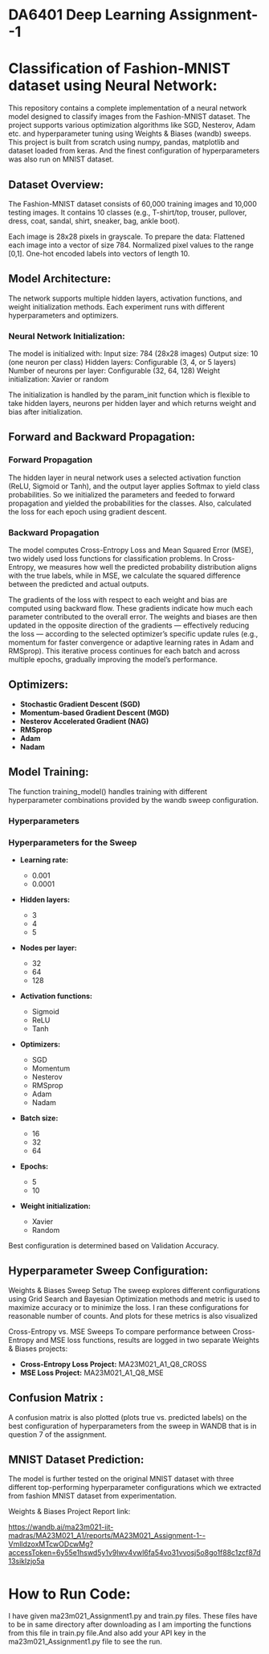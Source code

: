 # DA6401 Deep Learning Assignment--1

# Classification of Fashion-MNIST dataset using Neural Network:

This repository contains a complete implementation of a neural network model designed to classify images from the Fashion-MNIST dataset. The project supports various optimization algorithms like SGD, Nesterov, Adam etc. and hyperparameter tuning using Weights & Biases (wandb) sweeps. This project is built from scratch using numpy, pandas, matplotlib and dataset loaded from keras.
And the finest configuration of hyperparameters was also run on MNIST dataset. 

## Dataset Overview:

The Fashion-MNIST dataset consists of 60,000 training images and 10,000 testing images. It contains 10 classes (e.g., T-shirt/top, trouser, pullover, dress, coat, sandal, shirt, sneaker, bag, ankle boot).

Each image is 28x28 pixels in grayscale. To prepare the data:
 Flattened each image into a vector of size 784.
 Normalized pixel values to the range [0,1].
 One-hot encoded labels into vectors of length 10.



## Model Architecture:

The network supports multiple hidden layers, activation functions, and weight initialization methods. Each experiment runs with different hyperparameters and optimizers.

### Neural Network Initialization:

The model is initialized with:
  Input size: 784 (28x28 images)
  Output size: 10 (one neuron per class)
  Hidden layers: Configurable (3, 4, or 5 layers)
  Number of neurons per layer: Configurable (32, 64, 128)
  Weight initialization: Xavier or random

The initialization is handled by the param_init function which is flexible to take hidden layers, neurons per hidden layer and which returns weight and bias after initialization.


## Forward and Backward Propagation:

### Forward Propagation
The hidden layer in neural network uses a selected activation function (ReLU, Sigmoid or Tanh), and the output layer applies Softmax to yield class probabilities. So we initialized the parameters and feeded to forward propagation and yielded the probabilities for the classes. Also, calculated the loss for each epoch using gradient descent.

### Backward Propagation

The model computes Cross-Entropy Loss and Mean Squared Error (MSE), two widely used loss functions for classification problems. In Cross-Entropy, we measures how well the predicted probability distribution aligns with the true labels, while in MSE, we calculate the squared difference between the predicted and actual outputs.

The gradients of the loss with respect to each weight and bias are computed using backward flow. These gradients indicate how much each parameter contributed to the overall error. The weights and biases are then updated in the opposite direction of the gradients — effectively reducing the loss — according to the selected optimizer’s specific update rules (e.g., momentum for faster convergence or adaptive learning rates in Adam and RMSprop). This iterative process continues for each batch and across multiple epochs, gradually improving the model’s performance.

## Optimizers:
- **Stochastic Gradient Descent (SGD)**  
- **Momentum-based Gradient Descent (MGD)**  
- **Nesterov Accelerated Gradient (NAG)**  
- **RMSprop**  
- **Adam**  
- **Nadam**  



## Model Training:

The function training_model() handles training with different hyperparameter combinations provided by the wandb sweep configuration.

### Hyperparameters

 ### Hyperparameters for the Sweep

- **Learning rate:**  
  - 0.001  
  - 0.0001  

- **Hidden layers:**  
  - 3  
  - 4  
  - 5  

- **Nodes per layer:**  
  - 32  
  - 64  
  - 128  

- **Activation functions:**  
  - Sigmoid  
  - ReLU  
  - Tanh  

- **Optimizers:**  
  - SGD  
  - Momentum  
  - Nesterov  
  - RMSprop  
  - Adam  
  - Nadam  

- **Batch size:**  
  - 16  
  - 32  
  - 64  

- **Epochs:**  
  - 5  
  - 10  

- **Weight initialization:**  
  - Xavier  
  - Random  


Best configuration is determined based on Validation Accuracy.

## Hyperparameter Sweep Configuration:

Weights & Biases Sweep Setup
The sweep explores different configurations using Grid Search and Bayesian Optimization methods and metric is used to maximize accuracy or to minimize the loss.
I ran these configurations for reasonable number of counts. And plots for these metrics is also visualized


Cross-Entropy vs. MSE Sweeps
To compare performance between Cross-Entropy and MSE loss functions, results are logged in two separate Weights & Biases projects:
- **Cross-Entropy Loss Project:** MA23M021_A1_Q8_CROSS  
- **MSE Loss Project:** MA23M021_A1_Q8_MSE  



## Confusion Matrix :
A confusion matrix is also plotted (plots true vs. predicted labels) on the best configuration of hyperparameters from the sweep in WANDB that is in question 7 of the assignment.

## MNIST Dataset Prediction:
The model is further tested on the original MNIST dataset with three different top-performing hyperparameter configurations which we extracted from fashion MNIST dataset from experimentation.




Weights & Biases Project Report link:

https://wandb.ai/ma23m021-iit-madras/MA23M021_A1/reports/MA23M021_Assignment-1--VmlldzoxMTcwODcwMg?accessToken=6y55e1hswd5y1v9lwv4vwl6fa54vo31vvosj5o8go1f88c1zcf87d13siklzjo5a



# How to Run Code:

I have given ma23m021_Assignment1.py and train.py files. These files have to be in same directory after downloading as I am importing the functions from this file in train.py file.And also add your API key in the ma23m021_Assignment1.py file to see the run.
